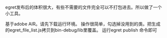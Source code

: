 ﻿egret发布后的体积很大，有些不需要的文件完全可以不打包进去。所以做了一个小工具。

基于adobe AIR。请先下载运行环境。
操作很简单，勾选掉没用到的类。把生成的egret_file_list.js拷贝到bin-debug/lib里覆盖。
运行egret publish 命令即可